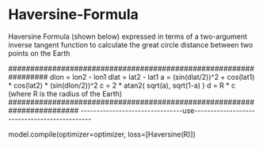 # Haversine-Formula

Haversine Formula (shown below) expressed in terms of a two-argument inverse tangent function to calculate the great circle distance between two points on the Earth

#################################################################
dlon = lon2 - lon1 
dlat = lat2 - lat1 
a = (sin(dlat/2))^2 + cos(lat1) * cos(lat2) * (sin(dlon/2))^2 
c = 2 * atan2( sqrt(a), sqrt(1-a) ) 
d = R * c (where R is the radius of the Earth)
########################################################################
--------------------------------use---------------------------------------------

model.compile(optimizer=optimizer, loss=[Haversine(R)])
